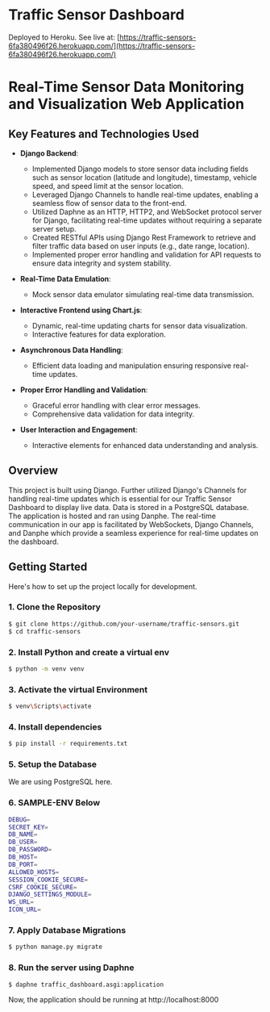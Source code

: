 # Traffic Sensor Dashboard

Deployed to Heroku. See live at: [https://traffic-sensors-6fa380496f26.herokuapp.com/](https://traffic-sensors-6fa380496f26.herokuapp.com/)

# Real-Time Sensor Data Monitoring and Visualization Web Application

## Key Features and Technologies Used

- **Django Backend**:

  - Implemented Django models to store sensor data including fields such as sensor location (latitude and longitude), timestamp, vehicle speed, and speed limit at the sensor location.
  - Leveraged Django Channels to handle real-time updates, enabling a seamless flow of sensor data to the front-end.
  - Utilized Daphne as an HTTP, HTTP2, and WebSocket protocol server for Django, facilitating real-time updates without requiring a separate server setup.
  - Created RESTful APIs using Django Rest Framework to retrieve and filter traffic data based on user inputs (e.g., date range, location).
  - Implemented proper error handling and validation for API requests to ensure data integrity and system stability.

- **Real-Time Data Emulation**:

  - Mock sensor data emulator simulating real-time data transmission.

- **Interactive Frontend using Chart.js**:

  - Dynamic, real-time updating charts for sensor data visualization.
  - Interactive features for data exploration.

- **Asynchronous Data Handling**:

  - Efficient data loading and manipulation ensuring responsive real-time updates.

- **Proper Error Handling and Validation**:

  - Graceful error handling with clear error messages.
  - Comprehensive data validation for data integrity.

- **User Interaction and Engagement**:
  - Interactive elements for enhanced data understanding and analysis.

## Overview

This project is built using Django. Further utilized Django's Channels for handling real-time updates which is essential for our Traffic Sensor Dashboard to display live data. Data is stored in a PostgreSQL database. The application is hosted and ran using Danphe. The real-time communication in our app is facilitated by WebSockets, Django Channels, and Danphe which provide a seamless experience for real-time updates on the dashboard.

## Getting Started

Here's how to set up the project locally for development.

### 1. Clone the Repository

```bash
$ git clone https://github.com/your-username/traffic-sensors.git
$ cd traffic-sensors
```

### 2. Install Python and create a virtual env

```bash
$ python -m venv venv
```

### 3. Activate the virtual Environment

```bash
$ venv\Scripts\activate
```

### 4. Install dependencies

```bash
$ pip install -r requirements.txt
```

### 5. Setup the Database

We are using PostgreSQL here.

### 6. SAMPLE-ENV Below

```bash
DEBUG=
SECRET_KEY=
DB_NAME=
DB_USER=
DB_PASSWORD=
DB_HOST=
DB_PORT=
ALLOWED_HOSTS=
SESSION_COOKIE_SECURE=
CSRF_COOKIE_SECURE=
DJANGO_SETTINGS_MODULE=
WS_URL=
ICON_URL=
```

### 7. Apply Database Migrations

```bash
$ python manage.py migrate
```

### 8. Run the server using Daphne

```bash
$ daphne traffic_dashboard.asgi:application
```

Now, the application should be running at http://localhost:8000
